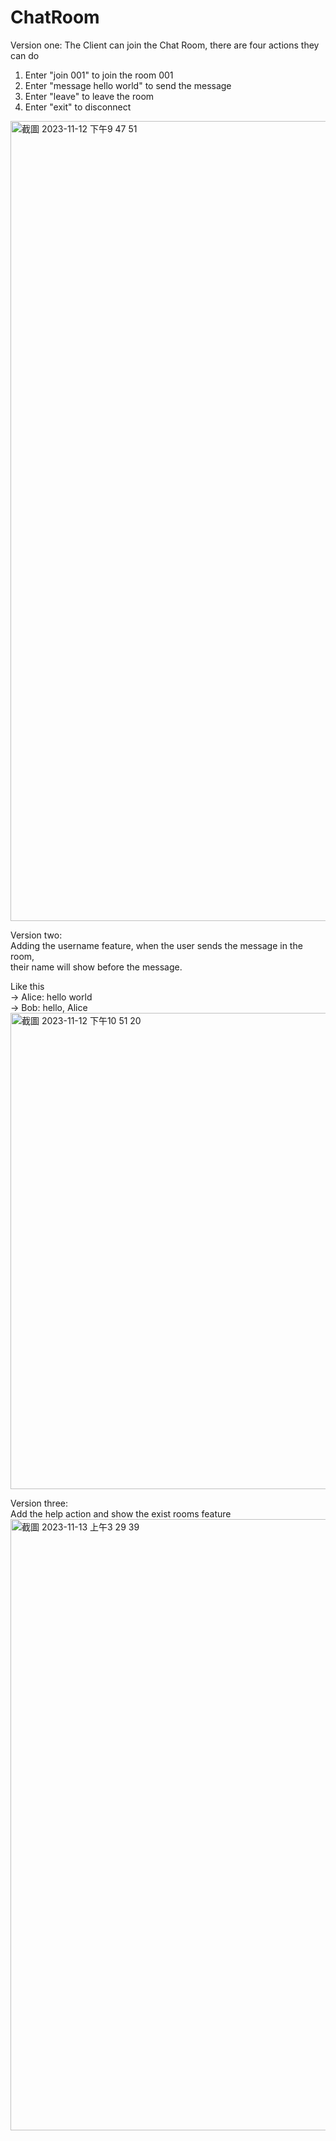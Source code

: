 # ChatRoom

Version one:
The Client can join the Chat Room, there are four actions they can do
1. Enter "join 001" to join the room 001
2. Enter "message hello world" to send the message
3. Enter "leave" to leave the room
4. Enter "exit" to disconnect

<img width="1280" alt="截圖 2023-11-12 下午9 47 51" src="https://github.com/BrianChen027/ChatRoom/assets/97871497/f6e82a48-4639-46c9-9617-6432ceb7818d">

Version two:  <br/>
Adding the username feature, when the user sends the message in the room,  <br/>
their name will show before the message.

Like this <br/>
-> Alice: hello world <br/>
-> Bob: hello, Alice <br/>
<img width="762" alt="截圖 2023-11-12 下午10 51 20" src="https://github.com/BrianChen027/ChatRoom/assets/97871497/aeef5c7e-805d-4769-a35f-c473b71886ca">

Version three: <br/>
Add the help action and show the exist rooms feature <br/>
<img width="978" alt="截圖 2023-11-13 上午3 29 39" src="https://github.com/BrianChen027/ChatRoom/assets/97871497/36667abb-633d-40ad-96f8-45459bea8868">
